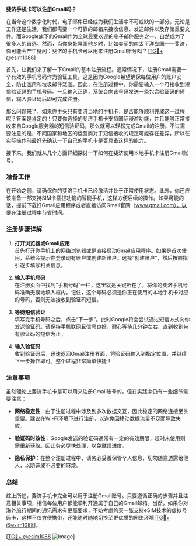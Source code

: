 **斐济手机卡可以注册Gmail吗？**

在当今这个数字化时代，电子邮件已经成为我们生活中不可或缺的一部分。无论是工作还是生活，我们都需要一个可靠的邮箱来接收信息、发送邮件以及存储重要文件。而Google旗下的Gmail作为全球最受欢迎的电子邮件服务之一，自然成为了很多人的首选。然而，当你身处异国他乡时，比如美丽的南太平洋岛国——斐济，你可能会产生疑问：斐济的手机卡可以用来注册Gmail账号吗？[[TG💪+ @esim1088](https://t.me/s/esim1088)]

首先，让我们来了解一下Gmail的基本注册流程。通常情况下，注册Gmail需要一个有效的手机号码作为验证工具。这是因为Google希望确保每位用户的账户安全，防止滥用和垃圾邮件泛滥。因此，在注册过程中，你需要输入一个可接收到短信验证码的手机号码。一旦输入正确，系统会向该号码发送一条包含验证码的短信，输入验证码后即可完成注册。

那么问题来了，如果你手头只有斐济当地的手机卡，是否能够顺利完成这一过程呢？答案是肯定的！只要你选择的斐济手机卡支持国际漫游功能，并且能够正常接收来自Google服务器的短信验证码，那么就可以轻松完成Gmail的注册。不过需要注意的是，不同国家和地区的运营商对于短信接收的规定可能存在差异，所以在实际操作前最好先确认一下自己的手机卡是否具备这样的能力。

接下来，我们就从几个方面详细探讨一下如何在斐济使用本地手机卡注册Gmail账号。

### 准备工作

在开始之前，请确保你的斐济手机卡已经激活并处于正常使用状态。此外，你还应该准备一部支持SIM卡插拔功能的智能手机，这样方便后续的操作。如果可能的话，提前下载好Gmail应用程序或者直接访问Gmail官网（www.gmail.com），以便在注册过程中节省时间。

### 注册步骤详解

1. **打开浏览器或Gmail应用**  
   首先打开你手机上的网络浏览器或是直接启动Gmail应用程序。如果是首次使用，系统会提示你登录现有账户或创建新账户。选择“创建账户”，然后按照指引逐步填写相关信息。

2. **输入手机号码**  
   在注册页面中找到“手机号码”一栏，这里就是关键所在了。将你的斐济手机号码准确无误地填入框内。记住，这个号码必须是你正在使用的本地手机卡对应的号码，否则无法接收到验证码短信。

3. **等待短信验证**  
   填写完手机号码之后，点击“下一步”。此时Google将会尝试通过短信方式向你发送验证码。请保持手机联网且信号良好，耐心等待几分钟左右，直到收到带有验证码的短信为止。

4. **输入验证码**  
   收到验证码后，迅速返回Gmail注册界面，将验证码输入到指定位置，并继续下一步操作即可。整个过程非常简单快捷！

### 注意事项

虽然理论上斐济手机卡是可以用来注册Gmail账号的，但在实践中仍有一些细节需要注意：

- **网络稳定性**：由于注册过程中涉及到多次数据交互，因此稳定的网络连接至关重要。建议在Wi-Fi环境下进行注册，以避免因移动数据流量不足而导致失败。
  
- **验证码时效性**：Google发送的验证码通常有一定的有效期限，超时未使用则需重新获取。因此务必尽快处理，以免耽误进度。

- **隐私保护**：在整个注册过程中，请务必妥善保管个人信息，切勿随意透露给他人，以防造成不必要的麻烦。

### 总结

综上所述，斐济手机卡完全可以用于注册Gmail账号。只要遵循正确的步骤并且注意相关事项，相信每位用户都能顺利开通属于自己的Gmail邮箱。当然，如果你对海外旅行期间的通讯需求有更高要求，不妨考虑购买一张支持eSIM技术的虚拟号码卡，这样不仅方便携带，还能随时随地切换至更优质的网络环境[[TG💪+ @esim1088](https://t.me/s/esim1088)]。

[[TG💪+ @esim1088](https://t.me/s/esim1088) ![Image](https://i.postimg.cc/4NQfJmqS/Snipaste-2025-05-13-00-14-12.png)]